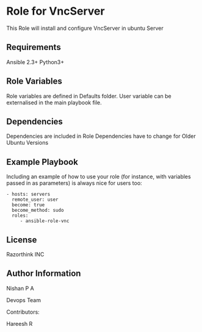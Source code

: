Role for VncServer
=========

This Role will install and configure VncServer in ubuntu Server


Requirements
------------

Ansible 2.3+
Python3+

Role Variables
--------------

Role variables are defined in Defaults folder.
User variable can be externalised in the main playbook file.

Dependencies
------------

Dependencies are included in Role
Dependencies have to change for Older Ubuntu Versions

Example Playbook
----------------

Including an example of how to use your role (for instance, with variables passed in as parameters) is always nice for users too:

    - hosts: servers
      remote_user: user
      become: true
      become_method: sudo
      roles:
         - ansible-role-vnc

License
-------

Razorthink INC

Author Information
------------------

Nishan P A

Devops Team

Contributors:

Hareesh R
